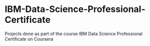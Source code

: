 # IBM-Data-Science-Professional-Certificate
Projects done as part of the course IBM Data Science Professional Certificate on Coursera
